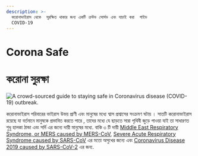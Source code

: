 ```yaml
---
description: >-
  করোনাভাইরাস থেকে  সুরক্ষিত থাকার জন্য একটি ক্রউড সোর্সড এবং যাচাই করা  গাইড
  COVID-19
---
```

# Corona Safe
# করোনা সুরক্ষা 

![A crowd-sourced guide to staying safe in Coronavirus disease \(COVID-19\) outbreak.](.gitbook/assets/coronasafe-logo.png)

করোনাভাইরাস পরিবারের ভাইরাস  উভয় প্রাণী এবং মানুষের মধ্যে শ্বাস প্রশ্বাসের সংক্রমণ ঘটায় । সাতটি করোনাভাইরাস রয়েছে যা বর্তমানে মানুষকে প্রভাবিত করতে পারে , তাদের মধ্যে যে ছাড়তে সারা পৃথিবী জুড়ে পাওয়া যাই তা সাধারণত শুধু হালকা ঠান্ডা এবং সর্দি এর জন্যে দায়ী মানুষের মধ্যে. বাকি ৩ টি দায়ী [Middle East Respiratory Syndrome, or MERS caused by MERS-CoV](https://www.who.int/emergencies/mers-cov/en/), [Severe Acute Respiratory Syndrome caused by SARS-CoV](https://www.who.int/csr/sars/en/) এর মতো অসুখের জন্যে এবং [Coronavirus Disease 2019 caused by SARS-CoV-2](https://www.cdc.gov/coronavirus/2019-ncov/index.html) এর জন্য.
